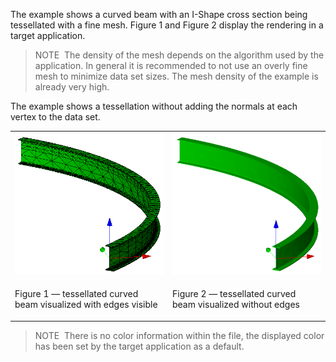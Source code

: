 ﻿The example shows a curved beam with an I-Shape cross section being tessellated with a fine mesh. Figure 1 and Figure 2 display the rendering in a target application.

> NOTE&nbsp; The density of the mesh depends on the algorithm used by the application. In general it is recommended to not use an overly fine mesh to minimize data set sizes. The mesh density of the example is already very high.

The example shows a tessellation without adding the normals at each vertex to the data set.

<table summary="curved beam tessellated">
 <tr>
  <td>
   <img src="../../../../figures/examples/beam_curved_tessellated_reference-view_edges.png" alt="beam_curved_tessellated_reference-view_edges">
  </td>
  <td>
   <img src="../../../../figures/examples/beam_curved_tessellated_reference-view_shaded.png" alt="beam_curved_tessellated_reference-view_shaded">
  </td>
 </tr>
 <tr style="height:20px;">
  <td style=" vertical-align:bottom;">
   <p class="figure">Figure 1 &mdash; tessellated curved beam visualized with edges visible</p>
  </td>
  <td style=" vertical-align:bottom;">
   <p class="figure">Figure 2 &mdash; tessellated curved beam visualized without edges</p>
  </td>
 </tr>
</table>

> NOTE&nbsp; There is no color information within the file, the displayed color has been set by the target application as a default.